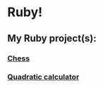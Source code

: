 # Ruby!

## My Ruby project(s):

### [Chess](https://github.com/astorpena/ruby/blob/main/chess.rb)

### [Quadratic calculator](https://github.com/astorpena/ruby/blob/main/quadratic.rb)
